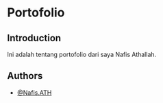 # Portofolio

## Introduction

Ini adalah tentang portofolio dari saya Nafis Athallah.

## Authors

- [@Nafis.ATH](https://github.com/NFS2245)